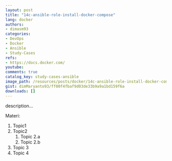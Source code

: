 ```yaml
---
layout: post
title: "14c-ansible-role-install-docker-compose"
lang: docker
authors:
- dimasm93
categories:
- DevOps
- Docker
- Ansible
- Study-Cases
refs: 
- https://docs.docker.com/
youtube: 
comments: true
catalog_key: study-cases-ansible
image_path: /resources/posts/docker/14c-ansible-role-install-docker-compose
gist: dimMaryanto93/ff00f4fbaf9d03de33b9a9a1bd159f6a
downloads: []
---
```



description...

<!--more-->

Materi: 

1. Topic1
2. Topic2
    1. Topic 2.a
    2. Topic 2.b
3. Topic 3
4. Topic 4